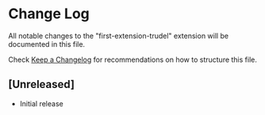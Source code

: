 # Change Log

All notable changes to the "first-extension-trudel" extension will be documented in this file.

Check [Keep a Changelog](http://keepachangelog.com/) for recommendations on how to structure this file.

## [Unreleased]

- Initial release